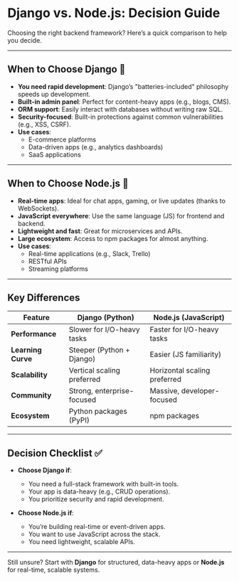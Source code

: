 # Django vs. Node.js: Decision Guide  

Choosing the right backend framework? Here’s a quick comparison to help you decide.  

---

## **When to Choose Django** 🐍  
- **You need rapid development**: Django’s "batteries-included" philosophy speeds up development.  
- **Built-in admin panel**: Perfect for content-heavy apps (e.g., blogs, CMS).  
- **ORM support**: Easily interact with databases without writing raw SQL.  
- **Security-focused**: Built-in protections against common vulnerabilities (e.g., XSS, CSRF).  
- **Use cases**:  
  - E-commerce platforms  
  - Data-driven apps (e.g., analytics dashboards)  
  - SaaS applications  

---

## **When to Choose Node.js** 🚀  
- **Real-time apps**: Ideal for chat apps, gaming, or live updates (thanks to WebSockets).  
- **JavaScript everywhere**: Use the same language (JS) for frontend and backend.  
- **Lightweight and fast**: Great for microservices and APIs.  
- **Large ecosystem**: Access to npm packages for almost anything.  
- **Use cases**:  
  - Real-time applications (e.g., Slack, Trello)  
  - RESTful APIs  
  - Streaming platforms  

---

## **Key Differences**  

| Feature                | Django (Python)               | Node.js (JavaScript)         |  
|------------------------|-------------------------------|------------------------------|  
| **Performance**         | Slower for I/O-heavy tasks    | Faster for I/O-heavy tasks   |  
| **Learning Curve**      | Steeper (Python + Django)     | Easier (JS familiarity)      |  
| **Scalability**         | Vertical scaling preferred    | Horizontal scaling preferred |  
| **Community**           | Strong, enterprise-focused   | Massive, developer-focused   |  
| **Ecosystem**           | Python packages (PyPI)       | npm packages                 |  

---

## **Decision Checklist** ✅  
- **Choose Django if**:  
  - You need a full-stack framework with built-in tools.  
  - Your app is data-heavy (e.g., CRUD operations).  
  - You prioritize security and rapid development.  

- **Choose Node.js if**:  
  - You’re building real-time or event-driven apps.  
  - You want to use JavaScript across the stack.  
  - You need lightweight, scalable APIs.  

---

Still unsure? Start with **Django** for structured, data-heavy apps or **Node.js** for real-time, scalable systems.  
